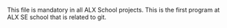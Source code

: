 This file is mandatory in all ALX School projects.
This is the first program at ALX SE school that is related to git.
